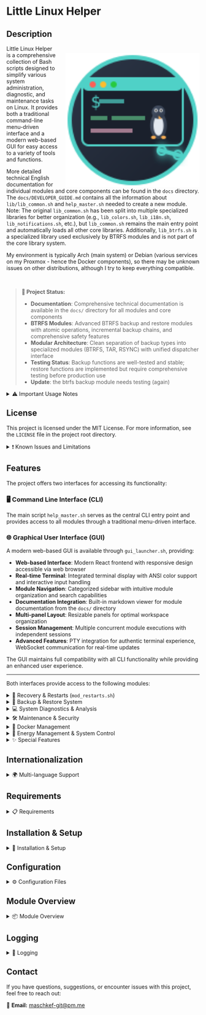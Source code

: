 # Little Linux Helper

## Description

<img src="gui/web/public/favicon.svg" alt="Little Linux Helper" width="350" height="350" align="right" style="margin-left: 20px; margin-top: 20px;">

Little Linux Helper is a comprehensive collection of Bash scripts designed to simplify various system administration, diagnostic, and maintenance tasks on Linux. It provides both a traditional command-line menu-driven interface and a modern web-based GUI for easy access to a variety of tools and functions.

More detailed technical English documentation for individual modules and core components can be found in the `docs` directory.
The `docs/DEVELOPER_GUIDE.md` contains all the information about `lib/lib_common.sh` and `help_master.sh` needed to create a new module.
Note: The original `lib_common.sh` has been split into multiple specialized libraries for better organization (e.g., `lib_colors.sh`, `lib_i18n.sh`, `lib_notifications.sh`, etc.), but `lib_common.sh` remains the main entry point and automatically loads all other core libraries. Additionally, `lib_btrfs.sh` is a specialized library used exclusively by BTRFS modules and is not part of the core library system.

My environment is typically Arch (main system) or Debian (various services on my Proxmox - hence the Docker components), so there may be unknown issues on other distributions, although I try to keep everything compatible.

<br clear="right">

> **🎯 Project Status:**
> - **Documentation**: Comprehensive technical documentation is available in the `docs/` directory for all modules and core components
> - **BTRFS Modules**: Advanced BTRFS backup and restore modules with atomic operations, incremental backup chains, and comprehensive safety features
> - **Modular Architecture**: Clean separation of backup types into specialized modules (BTRFS, TAR, RSYNC) with unified dispatcher interface
> - **Testing Status**: Backup functions are well-tested and stable; restore functions are implemented but require comprehensive testing before production use
> - **Update**: the btrfs backup module needs testing (again)

<details>
<summary>⚠️ Important Usage Notes</summary>

**Please carefully consider the following points before using the scripts from this repository:**

* **Not a professional programmer:** I'm not actually a programmer. These scripts were created as a hobby project and for simplification. They may therefore contain suboptimal approaches, errors, or inefficient methods.
* **Use at your own risk:** The use of the scripts provided here is entirely at your own risk. I assume no responsibility or liability for possible data loss, system instabilities, damage to hardware or software, or any other direct or indirect consequences that could result from using these scripts. It is strongly recommended to always create backups of your important data and system before performing critical operations.
* **AI-generated content:** A significant portion of the scripts and accompanying documentation was created with the assistance of Artificial Intelligence (AI). Although I have endeavored to test the functionality and verify the information, the scripts may contain errors, unexpected behavior, or logical flaws attributable to the AI generation process. Be aware of this circumstance and critically review the code before deploying it, especially in production or sensitive environments.

</details>

## License

This project is licensed under the MIT License. For more information, see the `LICENSE` file in the project root directory.

<details>
<summary>❗ Known Issues and Limitations</summary>

Here is a list of known issues, limitations, or behaviors you might encounter when using the scripts.

* **System Compatibility:**
    * Primary testing environment: Arch Linux (main system) and Debian (Proxmox services)
    * Other distributions may have unknown compatibility issues, though scripts are designed for broad compatibility
    * Some features require specific package managers or system tools

* **Advanced Log Analysis (`scripts/advanced_log_analyzer.py`):**
    * Known limitations regarding log format recognition and character encoding
    * Complex regular expressions may not handle all log variations
    * See `docs/advanced_log_analyzer.md` for detailed limitations and usage notes

* **Module-Specific Limitations:**
    * **BTRFS Operations**: Requires BTRFS filesystem and appropriate privileges
    * **Docker Security**: Scanning depth and accuracy depend on Compose file complexity
    * **Hardware Monitoring**: Temperature sensors require `lm-sensors` and proper hardware support

</details>

## Features

The project offers two interfaces for accessing its functionality:

### 🖥️ **Command Line Interface (CLI)**
The main script `help_master.sh` serves as the central CLI entry point and provides access to all modules through a traditional menu-driven interface.

### 🌐 **Graphical User Interface (GUI)**
A modern web-based GUI is available through `gui_launcher.sh`, providing:
- **Web-based Interface**: Modern React frontend with responsive design accessible via web browser
- **Real-time Terminal**: Integrated terminal display with ANSI color support and interactive input handling
- **Module Navigation**: Categorized sidebar with intuitive module organization and search capabilities
- **Documentation Integration**: Built-in markdown viewer for module documentation from the `docs/` directory
- **Multi-panel Layout**: Resizable panels for optimal workspace organization
- **Session Management**: Multiple concurrent module executions with independent sessions
- **Advanced Features**: PTY integration for authentic terminal experience, WebSocket communication for real-time updates

The GUI maintains full compatibility with all CLI functionality while providing an enhanced user experience.

---

Both interfaces provide access to the following modules:

<details>
<summary>🔄 Recovery & Restarts (<code>mod_restarts.sh</code>)</summary>

* Restart the login manager (display manager).
* Restart the sound system (PipeWire, PulseAudio, ALSA).
* Restart the desktop environment (KDE, GNOME, XFCE, Cinnamon, MATE, LXDE, LXQt).
* Restart network services (NetworkManager, systemd-networkd, dhcpcd, systemd-resolved).

</details>

<details>
<summary>💾 Backup & Restore System</summary>

* **Unified Backup Dispatcher** (`modules/backup/mod_backup.sh`):
    * Central dispatcher providing unified interface for all backup types
    * Shared configuration management and status reporting across all backup methods
    * Comprehensive status overview covering BTRFS, TAR, and RSYNC backups

* **BTRFS Snapshot Backup & Restore** (`modules/backup/mod_btrfs_backup.sh`, `modules/backup/mod_btrfs_restore.sh`):
    * **Advanced Features**: Atomic backup operations, received_uuid protection, incremental chain validation
    * **Advanced BTRFS Library** (`lib/lib_btrfs.sh`): Specialized library solving critical BTRFS limitations with true atomic patterns
    * **Dynamic Subvolume Support**: Automatically detects BTRFS subvolumes from system configuration (`/etc/fstab`, `/proc/mounts`) while supporting manual configuration for `@`, `@home`, `@var`, `@opt`, and other @-prefixed subvolumes with optional source preservation
    * **Incremental Backups**: Intelligent parent detection, automatic fallback, and comprehensive chain integrity validation
    * **Restore Capabilities**: Complete system restore, individual subvolume restore, folder-level restoration, and bootloader integration *(Note: Restore functions are implemented but require comprehensive testing)*
    * **Safety Features**: Live environment detection, filesystem health checking, rollback capabilities, and dry-run support
    * **Detailed Documentation**: See `docs/mod_btrfs_backup.md`, `docs/mod_btrfs_restore.md`, and `docs/lib_btrfs.md`

* **TAR Archive Backup & Restore** (`modules/backup/mod_backup_tar.sh`, `modules/backup/mod_restore_tar.sh`):
    * **Flexible Backup Options**: Home only, system config, full system, or custom directory selection
    * **Intelligent Exclusions**: Built-in system exclusions, user-configurable patterns, and interactive exclusion management
    * **Archive Management**: Compressed `.tar.gz` archives with automatic cleanup and retention policies
    * **Safe Restoration**: Multiple destination options with safety warnings and confirmation prompts
    * **Documentation**: See `docs/mod_backup_tar.md` and `docs/mod_restore_tar.md`

* **RSYNC Incremental Backup & Restore** (`modules/backup/mod_backup_rsync.sh`, `modules/backup/mod_restore_rsync.sh`):
    * **Incremental Intelligence**: Space-efficient backups using hardlink optimization with `--link-dest`
    * **Backup Types**: Full backups and incremental backups with automatic parent detection
    * **Advanced Options**: Comprehensive RSYNC configuration with atomic operations and progress monitoring
    * **Flexible Restoration**: Real-time progress monitoring and complete directory tree restoration
    * **Documentation**: See `docs/mod_backup_rsync.md` and `docs/mod_restore_rsync.md`

</details>

<details>
<summary>💻 System Diagnostics & Analysis</summary>

* **System Information Display (`mod_system_info.sh`)**:
    * Display of operating system and kernel details.
    * CPU information.
    * RAM usage and memory statistics.
    * Listing of PCI and USB devices.
    * Disk overview (block devices, file systems, mount points).
    * Display of top processes by CPU and memory usage.
    * Network configuration (interfaces, routes, active connections, hostname, DNS).
    * Temperatures and sensor values (requires `lm-sensors`).
* **Disk Tools (`mod_disk.sh`)**:
    * Display of mounted drives and block devices.
    * Reading S.M.A.R.T. values (requires `smartmontools`).
    * Checking file access to folders (requires `lsof`).
    * Analysis of disk usage (with `df` and optionally `ncdu`).
    * Testing disk speed (requires `hdparm`).
    * File system verification (requires `fsck`).
    * Checking disk health status (requires `smartmontools`).
    * Display of largest files in a directory.
* **Log Analysis Tools (`mod_logs.sh`)**:
    * Display of logs from the last X minutes (current and previous boot, may require `journalctl`).
    * Display logs of a specific systemd service (requires `journalctl`).
    * Display Xorg logs.
    * Display and filter dmesg output.
    * Display package manager logs (supports pacman, apt, dnf, yay).
    * **Advanced Log Analysis (`scripts/advanced_log_analyzer.py`)**:
        * Performs more detailed analysis of log files (requires Python 3, typically as `python3` command).
        * Supports formats like Syslog, Journald (text export), and Apache (Common/Combined), including automatic format detection.
        * Shows general statistics (total entries, error count, error rate).
        * Lists frequent error messages or error status codes.
        * Analyzes temporal distribution of log entries (e.g., per hour).
        * Identifies top sources (programs/services for Syslog, IP addresses for Apache).
        * Offers options for customizing output (e.g., number of top entries, summary only, errors only).
        * *Note: This script offers advanced features but should be used with care and understanding of its functionality, especially considering the general project notes*.

</details>

<details>
<summary>🛠️ Maintenance & Security</summary>

* **Package Management & Updates (`mod_packages.sh`)**:
    * System updates (supports pacman, apt, dnf, yay).
    * Updates of alternative package managers (Flatpak, Snap, Nix).
    * Search and removal of orphaned packages.
    * Package cache cleanup.
    * Search and installation of packages.
    * Display of installed packages (including alternative sources).
    * Display of package manager logs.
* **Security Checks (`mod_security.sh`)**:
    * Display of open network ports (requires `ss`, optionally `nmap`).
    * Display of failed login attempts.
    * Check system for rootkits (requires `rkhunter`, optionally `chkrootkit`).
    * Check firewall status (UFW, firewalld, iptables).
    * Check for security updates.
    * Verification of password policies and user accounts.
    * **Docker Security Check**:
        * Analyzes Docker Compose files (`docker-compose.yml`, `compose.yml`) for common security issues.
        * Search path for Compose files, search depth, and directories to exclude are configurable.
        * Provides interactive configuration of the search path if the current path is invalid or needs to be changed.
        * Performs a series of checks, including:
            * Missing update management labels (e.g., for Diun, Watchtower).
            * Insecure permissions for `.env` files.
            * Too open permissions for directories containing Compose files.
            * Use of `:latest` image tags or images without specific versioning. (Disabled by default in `config/docker.conf.example`.)
            * Configuration of containers with `privileged: true`.
            * Mounting critical host paths as volumes (e.g., `/`, `/etc`, `/var/run/docker.sock`). (Currently not output in the summary.)
            * Ports exposed on `0.0.0.0`, making services available to all network interfaces.
            * Use of potentially dangerous Linux capabilities (e.g., `SYS_ADMIN`, `NET_ADMIN`).
            * Disabled security options like `apparmor:unconfined` or `seccomp:unconfined`.
            * Occurrence of known default passwords in environment variables.
            * Direct embedding of sensitive data (e.g., API keys, tokens) instead of environment variables. (currently not working properly)
        * Optionally displays a list of currently running Docker containers. (Disabled by default in `config/docker.conf.example`.)
        * Provides a summary of found potential issues with recommendations.

</details>

<details>
<summary>🐳 Docker Management</summary>

* **Docker Container Management (`mod_docker.sh`)**:
    * Container status monitoring and management.
    * Docker system information and resource usage.
    * Container log access and analysis.
    * Network and volume management.
* **Docker Setup & Installation (`mod_docker_setup.sh`)**:
    * Automated Docker installation across distributions.
    * Docker Compose setup and configuration.
    * User permission configuration for Docker access.
    * System service configuration and startup.

</details>

<details>
<summary>🔋 Energy Management & System Control</summary>

* **Energy Management (`mod_energy.sh`)**:
    * Power profile management (performance, balanced, power-saver).
    * Sleep/suspend control with timed inhibit functionality.
    * Screen brightness control.
    * Quick actions for restoring sleep functionality.

</details>

<details>
<summary>✨ Special Features</summary>

* Collect important debug information in a file.

</details>

## Internationalization

<details>
<summary>🌍 Multi-language Support</summary>

Little Linux Helper supports multiple languages for the user interface. The internationalization system enables a consistent and user-friendly experience in different languages.

**Supported Languages:**
* **German (de)**: Full translation support for all modules
* **English (en)**: Full translation support for all modules (default language and fallback)
* **Spanish (es)**: Only scattered internal translations (log entries, etc.), practically unusable
* **French (fr)**: Only scattered internal translations (log entries, etc.), practically unusable

**Language Selection:**
* **Automatic Detection**: The system automatically detects the system language based on environment variables (`LANG`, `LC_ALL`, `LC_MESSAGES`)
* **Manual Configuration**: The language can be set in the `config/general.conf` file with the `CFG_LH_LANG` setting
* **Fallback Mechanism**: For missing translations or unsupported languages, the system automatically falls back to English

**Language Configuration:**
```bash
# In config/general.conf
CFG_LH_LANG="auto"    # Automatic system language detection
CFG_LH_LANG="de"      # German
CFG_LH_LANG="en"      # English
CFG_LH_LANG="es"      # Spanish (practically unusable, only internal messages)
CFG_LH_LANG="fr"      # French (practically unusable, only internal messages)
```

**Technical Details:**
* All user texts are retrieved through the `lh_msg()` system
* Translation files are located in the `lang/` directory, organized by language codes
* The system first loads English as a fallback base and then overwrites with the desired language
* Missing translation keys are automatically logged and displayed as `[KEY]`

</details>

## Requirements

<details>
<summary>📋 Requirements</summary>

### Core Requirements:
* Bash shell
* Standard Linux utilities (such as `grep`, `awk`, `sed`, `find`, `df`, `lsblk`, `ip`, `ps`, `free`, `tar`, `rsync`, `btrfs-progs`, etc.)
* Some functions may require root privileges and will use `sudo` if necessary.

### GUI Requirements (optional):
* **Go** (1.21 or later) for backend server compilation
* **Node.js** (16 or later) and **npm** for frontend development and building
* **Web browser** for accessing the GUI interface
* Additional system dependencies: `github.com/gofiber/fiber/v2`, `github.com/gofiber/websocket/v2`, `github.com/creack/pty` (installed automatically)

### Optional Dependencies:
For specific functions, additional packages are required that the script will attempt to install as needed:
    * `btrfs-progs` (for BTRFS backup/restore)
    * `rsync` (for RSYNC backup/restore)
    * `smartmontools` (for S.M.A.R.T. values and disk health status)
    * `lsof` (for file access checking)
    * `hdparm` (for disk speed testing)
    * `ncdu` (for interactive disk analysis, optional)
    * `util-linux` (contains `fsck`)
    * `iproute2` (contains `ss`)
    * `rkhunter` (for rootkit checking)
    * `chkrootkit` (optional, for additional rootkit checking)
    * `lm-sensors` (for temperature and sensor values)
    * `nmap` (optional, for local port scanning)
    * **Desktop notifications:** `libnotify` (provides `notify-send`), `zenity`, or `kdialog`.
    * Python 3 (typically as `python` or `python3` command; for advanced log analysis)
    * `pacman-contrib` (for `paccache` on Arch-based systems, if not available)
    * `expac` (for recently installed packages on Arch-based systems)

The script attempts to automatically detect the package manager in use (pacman, yay, apt, dnf). It also recognizes alternative package managers like Flatpak, Snap, Nix, and AppImage.

</details>

## Installation & Setup

<details>
<summary>🚀 Installation & Setup</summary>

### CLI Installation:
1. Clone the repository or download the scripts.
2. Make sure the main script `help_master.sh` is executable:
    ```bash
    chmod +x help_master.sh
    ```
3. Run the CLI interface:
    ```bash
    ./help_master.sh
    ```

### GUI Installation (optional):
1. Ensure Go (1.21+) and Node.js (16+) are installed on your system.
2. Make the GUI launcher executable:
    ```bash
    chmod +x gui_launcher.sh
    ```
3. Launch the GUI interface:
    ```bash
    ./gui_launcher.sh
    ```
4. The GUI will automatically:
   - Set up dependencies on first run
   - Build the application if needed
   - Start the web server on `http://localhost:3000`
   - Open your default web browser to the interface

**GUI Development Mode:**
For development with hot-reload capabilities:
```bash
cd gui/
./setup.sh    # One-time setup
./dev.sh      # Start development servers
```

</details>

## Configuration

<details>
<summary>⚙️ Configuration Files</summary>

Little Linux Helper uses configuration files to customize certain aspects of its behavior. These files are located in the `config/` directory.

When the main script (`help_master.sh`) is started for the first time, default configuration files are automatically created if they don't already exist. This is done by copying template files with the `.example` extension (e.g., `backup.conf.example`) to their active counterparts without the suffix (e.g., `backup.conf`).

**Important:** You will be notified when a configuration file is first created. It is recommended to review these newly created `.conf` files and adapt them to your specific needs if necessary.

Configuration files are currently used for the following modules:
* **General Settings (`help_master.sh`)**: Language, logging behavior, and other basic settings (`config/general.conf`).
* **Backup & Restore (`modules/backup/mod_backup.sh`, `modules/backup/mod_btrfs_backup.sh`, `modules/backup/mod_btrfs_restore.sh`)**: Settings for backup paths, retention policies, etc. (`config/backup.conf`).
* **Docker Security Check (`mod_security.sh`)**: Settings for search paths, warnings to skip, etc. (`config/docker.conf`).

</details>

## Module Overview

<details>
<summary>📦 Module Overview</summary>

The project is divided into modules to organize functionality:

* **`lib/lib_common.sh`**: The heart of the project. Contains central functions used by all modules such as:
    * A unified logging system.
    * Functions for command checking and automatic dependency installation.
    * Standardized user interactions (yes/no questions, input prompts).
    * Detection of system components (package managers, etc.).
    * Management of colored terminal output for better readability.
    * Complex logic for determining the active desktop user.
    * The ability to send **desktop notifications** to the user.
    * **Core Library System**: Automatically loads specialized library components (`lib_colors.sh`, `lib_i18n.sh`, `lib_ui.sh`, etc.).
* **`lib/lib_btrfs.sh`**: **Specialized BTRFS library** (not part of core library system). Provides advanced BTRFS-specific functions for atomic backup operations, incremental chain validation, and comprehensive BTRFS safety mechanisms. Used exclusively by BTRFS modules and must be explicitly sourced.
* **`modules/mod_restarts.sh`**: Provides options for restarting services and the desktop environment.
* **`modules/backup/mod_backup.sh`**: Unified backup dispatcher providing centralized interface for all backup types (BTRFS, TAR, RSYNC).
* **`modules/backup/mod_btrfs_backup.sh`**: BTRFS-specific backup functions (snapshots, transfer, integrity checking, markers, cleanup, status, etc.). Uses `lib_btrfs.sh` for advanced BTRFS operations.
* **`modules/backup/mod_btrfs_restore.sh`**: BTRFS-specific restore functions (complete system, individual subvolumes, folders, and dry-run). Uses `lib_btrfs.sh` for atomic restore operations.
* **`modules/backup/mod_backup_tar.sh`**: TAR archive backup functionality with multiple backup types and intelligent exclusion management.
* **`modules/backup/mod_restore_tar.sh`**: TAR archive restoration with safety features and flexible destination options.
* **`modules/backup/mod_backup_rsync.sh`**: RSYNC incremental backup with hardlink optimization and comprehensive configuration.
* **`modules/backup/mod_restore_rsync.sh`**: RSYNC backup restoration with real-time progress monitoring and complete directory tree restoration.
* **`modules/mod_system_info.sh`**: Displays detailed system information.
* **`modules/mod_disk.sh`**: Tools for disk analysis and maintenance.
* **`modules/mod_logs.sh`**: Analysis of system and application logs.
* **`modules/mod_packages.sh`**: Package management, system updates, cleanup.
* **`modules/mod_security.sh`**: Security checks, Docker security, network, rootkit checking.
* **`modules/mod_docker.sh`**: Docker container management and monitoring.
* **`modules/mod_docker_setup.sh`**: Docker installation and setup automation.
* **`modules/mod_energy.sh`**: Energy and power management features (power profiles, sleep control, brightness).

</details>

## Logging

<details>
<summary>📜 Logging</summary>

All actions are logged to help with tracking and troubleshooting.

* **Location:** Log files are created in the `logs` subdirectory within the project directory. A separate subfolder is created for each month (e.g., `logs/2025-06`).
* **Filenames:** General log files receive a timestamp indicating when the script was started. Backup and restore-specific logs are also timestamped to capture each session separately.

</details>

## Contact

If you have questions, suggestions, or encounter issues with this project, feel free to reach out:

📧 **Email:** [maschkef-git@pm.me](mailto:maschkef-git@pm.me)
